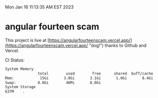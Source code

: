 Mon Jan 16 11:13:35 AM EST 2023

# angular fourteen scam


This project is live at [https://angularfourteenscam.vercel.app/](https://angularfourteenscam.vercel.app/ "dog!") thanks to Github and Vercel.

CI Status: 

```bash
System Memory
               total        used        free      shared  buff/cache   available
Mem:            15Gi       3.8Gi       3.1Gi       1.0Gi       8.4Gi        10Gi
Swap:          8.0Gi        46Mi       8.0Gi
System Storage
637M	.
```
